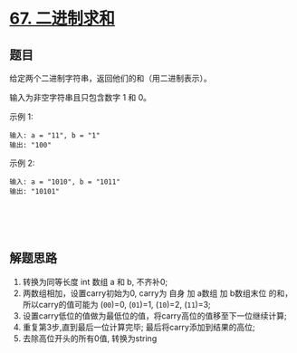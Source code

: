 # [67. 二进制求和](https://leetcode-cn.com/problems/add-binary/)

## 题目

给定两个二进制字符串，返回他们的和（用二进制表示）。

输入为非空字符串且只包含数字 1 和 0。

示例 1:
```text
输入: a = "11", b = "1"
输出: "100"
```

示例 2:
```text
输入: a = "1010", b = "1011"
输出: "10101"
```

<br>
<br>
<br>

## 解题思路

1. 转换为同等长度 int 数组 a 和 b, 不齐补0;
1. 两数组相加，设置carry初始为0, carry为 自身 加 a数组 加 b数组末位 的和，所以carry的值可能为 (`00`)=0, (`01`)=1, (`10`)=2, (`11`)=3; 
1. 设置carry低位的值做为最低位的值，将carry高位的值移至下一位继续计算;
1. 重复第3步,直到最后一位计算完毕; 最后将carry添加到结果的高位;
1. 去除高位开头的所有0值, 转换为string
